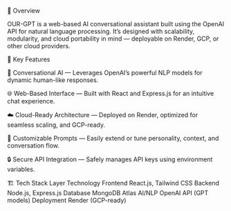 🚀 Overview

OUR-GPT is a web-based AI conversational assistant built using the OpenAI API for natural language processing.
It’s designed with scalability, modularity, and cloud portability in mind — deployable on Render, GCP, or other cloud providers.

🧩 Key Features

🤖 Conversational AI — Leverages OpenAI’s powerful NLP models for dynamic human-like responses.

🌐 Web-Based Interface — Built with React and Express.js for an intuitive chat experience.

☁️ Cloud-Ready Architecture — Deployed on Render, optimized for seamless scaling, and GCP-ready.

💬 Customizable Prompts — Easily extend or tune personality, context, and conversation flow.

🔒 Secure API Integration — Safely manages API keys using environment variables.

🏗️ Tech Stack
Layer	Technology
Frontend	React.js, Tailwind CSS
Backend	Node.js, Express.js
Database	MongoDB Atlas
AI/NLP	OpenAI API (GPT models)
Deployment	Render (GCP-ready)
